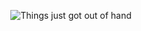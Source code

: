 <p align="center">
  <img src="https://raw.githubusercontent.com/snowline2015/snowline2015/main/SinisterStrange.gif" alt="Things just got out of hand">
</p>
